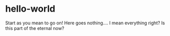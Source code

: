 # hello-world
Start as you mean to go on!
Here goes nothing.... I mean everything right? Is this part of the eternal now?
